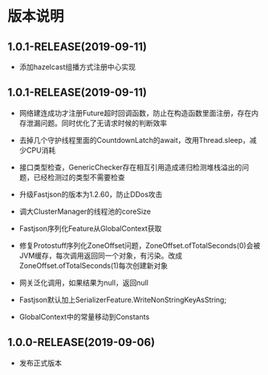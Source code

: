 # 版本说明

## 1.0.1-RELEASE(2019-09-11)

- 添加hazelcast组播方式注册中心实现

## 1.0.1-RELEASE(2019-09-11)

- 网络建连成功才注册Future超时回调函数，防止在构造函数里面注册，存在内存泄漏问题。同时优化了无请求时候的判断效率

- 去掉几个守护线程里面的CountdownLatch的await，改用Thread.sleep，减少CPU消耗

- 接口类型检查，GenericChecker存在相互引用造成递归检测堆栈溢出的问题，已经检测过的类型不需要检查

- 升级Fastjson的版本为1.2.60，防止DDos攻击

- 调大ClusterManager的线程池的coreSize

- Fastjson序列化Feature从GlobalContext获取

- 修复Protostuff序列化ZoneOffset问题，ZoneOffset.ofTotalSeconds(0)会被JVM缓存，每次调用返回同一个对象，有污染。改成ZoneOffset.ofTotalSeconds(1)每次创建新对象

- 网关泛化调用，如果结果为null，返回null

- Fastjson默认加上SerializerFeature.WriteNonStringKeyAsString;

- GlobalContext中的常量移动到Constants

## 1.0.0-RELEASE(2019-09-06)

- 发布正式版本


